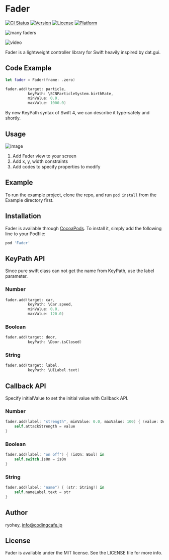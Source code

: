 # Fader

[![CI Status](https://img.shields.io/travis/ryohey/Fader.svg?style=flat)](https://travis-ci.org/ryohey/Fader)
[![Version](https://img.shields.io/cocoapods/v/Fader.svg?style=flat)](https://cocoapods.org/pods/Fader)
[![License](https://img.shields.io/cocoapods/l/Fader.svg?style=flat)](https://cocoapods.org/pods/Fader)
[![Platform](https://img.shields.io/cocoapods/p/Fader.svg?style=flat)](https://cocoapods.org/pods/Fader)

![many faders](https://user-images.githubusercontent.com/5355966/46582106-f5006780-ca7c-11e8-88bc-d4b227d36612.jpg)

![video](https://user-images.githubusercontent.com/5355966/46582006-e5345380-ca7b-11e8-9310-1e549d60938d.gif)

Fader is a lightweight controller library for Swift heavily inspired by dat.gui.

## Code Example

```swift
let fader = Fader(frame: .zero)

fader.add(target: particle,
          keyPath: \SCNParticleSystem.birthRate,
          minValue: 0.0,
          maxValue: 1000.0)
```

By new KeyPath syntax of Swift 4, we can describe it type-safely and shortly.

## Usage

![image](https://user-images.githubusercontent.com/5355966/46582125-37c23f80-ca7d-11e8-86af-9262426752a0.png)

1. Add Fader view to your screen
1. Add x, y, width constraints
1. Add codes to specify properties to modify

## Example

To run the example project, clone the repo, and run `pod install` from the Example directory first.

## Installation

Fader is available through [CocoaPods](https://cocoapods.org). To install
it, simply add the following line to your Podfile:

```ruby
pod 'Fader'
```

## KeyPath API

Since pure swift class can not get the name from KeyPath, use the label parameter.

### Number

```swift
fader.add(target: car,
          keyPath: \Car.speed,
          minValue: 0.0,
          maxValue: 120.0)
```

### Boolean

```swift
fader.add(target: door,
          keyPath: \Door.isClosed)
```

### String

```swift
fader.add(target: label,
          keyPath: \UILabel.text)
```

## Callback API

Specify initialValue to set the initial value with Callback API.

### Number

```swift
fader.add(label: "strength", minValue: 0.0, maxValue: 100) { (value: Double) in
    self.attackStrength = value
}
```

### Boolean

```swift
fader.add(label: "on off") { (isOn: Bool) in
    self.switch.isOn = isOn
}
```

### String

```swift
fader.add(label: "name") { (str: String?) in
    self.nameLabel.text = str
}
```

## Author

ryohey, info@codingcafe.jp

## License

Fader is available under the MIT license. See the LICENSE file for more info.
